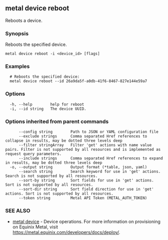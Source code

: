 ## metal device reboot

Reboots a device.

### Synopsis

Reboots the specified device.

```
metal device reboot -i <device_id> [flags]
```

### Examples

```
  # Reboots the specified device:
  metal device reboot --id 26a9da5f-a0db-41f6-8467-827e144e59a7
```

### Options

```
  -h, --help        help for reboot
  -i, --id string   The device UUID.
```

### Options inherited from parent commands

```
      --config string        Path to JSON or YAML configuration file
      --exclude strings      Comma separated Href references to collapse in results, may be dotted three levels deep
      --filter stringArray   Filter 'get' actions with name value pairs. Filter is not supported by all resources and is implemented as request query parameters.
      --include strings      Comma separated Href references to expand in results, may be dotted three levels deep
  -o, --output string        Output format (*table, json, yaml)
      --search string        Search keyword for use in 'get' actions. Search is not supported by all resources.
      --sort-by string       Sort fields for use in 'get' actions. Sort is not supported by all resources.
      --sort-dir string      Sort field direction for use in 'get' actions. Sort is not supported by all resources.
      --token string         Metal API Token (METAL_AUTH_TOKEN)
```

### SEE ALSO

* [metal device](metal_device.md)	 - Device operations. For more information on provisioning on Equinix Metal, visit https://metal.equinix.com/developers/docs/deploy/.

